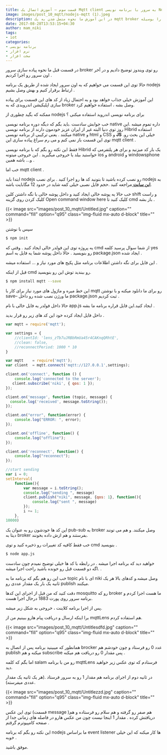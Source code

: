 ```yaml
---
title: قسمت سوم – آموزش اتصال یک Mqtt client به سرور با برنامه نویسی Nodejs
image: images/post_10_mqtt/nodejs-mqtt (1).jpeg
description: در این آموزش ما نحوه متصل شدن به یک mqtt broker را بوسیله nodejs تجربه خواهیم کرد و مقدار داده های دریافتی و ارسالی را مشاهده خواهیم کرد.
date: 2017-08-28T13:53:15+04:30
author: mam_niki
tags:
- iot
categories:
- برنامه نویسی
- نرم افزار
- سخت افزار
---
```


در قسمت قبل ما نحوه پیاده سازی سرور broker  رو توی ویندوز توضیح دادیم و در آخر اون سرور رو اجرا کردیم .

حالا توی این قسمت می خواهیم که به اون سرور ایجاد شده از طریق یک برنامه nodejs ارتباط برقرار کنیم و بهش وصل بشیم .

این آموزش خیلی جذاب خواهد بود و به احتمال زیاد از کد های این قسمت برای پیاده سازی اپلیکیشن اندرویدی که به broker  وصل بشه ، استفاده خواهیم کرد.

ممکنه که بگید چطوری از nodejs برای برنامه نویسی اندروید استفاده میکنی ؟

خب جوابش سادست .باید بگم که دیگه دوره برنامه نویسی native داره تموم میشه .این روز توی دنیا البته غیر از ایران عزیز خودمون دارند از برنامه نویسی Hibrid استفاده میکنند . یعنی ترکیبی از برنامه نویسی native و html و CSS و **JS** .خیلی این بحث رو توی این قسمت باز نمی کنم و می رم سراغ پیاده سازی این mqtt client .

فقط این نکته رو بگم که با برنامه نویسی Hibrid یک بار کد میزنید و برای هر پلتفرمی که خواستید بیلد یا خروجی میگیرید . این خروجی میتونه ios و android  و windowsphone و… باشه همین .

خب اما mqtt client .

ابتدا باید nodejs رو نصب کرده باشید تا بتونید کد ها رو اجرا کنید . برای نصب nodejs به [**این سایت** ](https://nodejs.org/en/)مراجعه کنید .حجم فایل نصبی خیلی کمه شاید در حدود 12 مگابایت باشه.

خب حالا یه پوشه خالی ایجاد کنید و داخل پوشه خالی با نگه داشتن کلین shift و راست کلیک کردن روی گزینه Open command window here کلیک کنید تا cmd باز بشه .

{{< image src="images/post_10_mqtt/Untitled.jpg" caption="" command="fill" option="q95" class="img-fluid mx-auto d-block" title="" >}}

سپس با نوشتن

```sh
$ npm init
```

یه پروژه توی این فولدر خالی ایجاد کنید . وقتی که cmd از شما سوال پرسید کلمه yes  رو بنویسید . حالا داخل پوشه شما یه فایل به اسم package.json ایجاد شده .

این فایل برای نگه داشتن اطلاعات برنامه مثل پکیج های مورد نیاز و … استفاده میشه .

قبل از اینکه cmd رو ببندید توش این رو بنویسید.

```sh
$ npm install mqtt --save
```

این خط میره و ماژول های مورد نیاز برای کار با mqtt رو برای ما دانلود میکنه و با نوشتن save– ما ورژن نصب شده رو داخل package.json ثبت کردیم .

حالا داخل فولدر یه فایل خالی با نام app.js ایجاد کنید.این فایل قراره برنامه ما بشه .

داخل فایل ایجاد کرده خود این کد های زیر رو قرار بدید .

```js
var mqtt = require('mqtt');

var settings = {
    //clientId: 'lens_zTb7uJRBbRmUa45r4CAKnqQRhtE',
    //clean: false,
    //reconnectPeriod: 1000 * 10
}

var mqtt    = require('mqtt');
var client  = mqtt.connect('mqtt://127.0.0.1',settings);

client.on('connect', function () {
    console.log('connected to the server');
   client.subscribe('niki', { qos: 1 });
});

client.on('message', function (topic, message) {
  console.log('received', message.toString());
});

client.on("error", function(error) {
    console.log("ERROR: ", error);
});

client.on('offline', function() {
    console.log("offline");
});

client.on('reconnect', function() {
    console.log("reconnect");
});

//start sending
var i = 0;
setInterval(
    function(){
        var message = i.toString();
        console.log("sending ", message)
        client.publish("niki", message, {qos: 1}, function(){
            console.log("sent ", message)
        });
        i += 1;
    },
10000)
```

این کد ها خودشون رو به عنوان یک pub-sub به broker  وصل میکنند. و هم می تونند دیتا به broker بفرستند و هم ازش داده بخونند.

خب فقط کافیه کد تغییرات رو ذخیره کنید و توی cmd بنویسید .

```sh
$ node app.js
```

خواهید دید که برنامه اجرا میشه . در رابطه با کد ها خیلی توضیح نمیدم چون سادست .اگه دو قسمت قبل رو خونده باشید راحت اجرا میشه .

خب این رو هم بگم که برنامه ما به topic ای با نام niki وصل میشه.و کدهای بالا هر یک ثانیه یک بار یک مقدار عددی  رو publish میکنند.

دقت کنید که من قبل از اجرای این کدها mosquitto رو که broker ما هست اجرا کردم و برنامه سرور روی پورت 1883 درحال اجرا هست.

پس از اجرا برنامه کلاینت ، خروجی به شکل زیر میشه.

برا اینکه ارسال و دریافت پیام هارو ببینیم من از mqttLens هم استفاده کردم.

{{< image src="images/post_10_mqtt/Untitlesdfd.jpg" caption="" command="fill" option="q95" class="img-fluid mx-auto d-block" title="" >}}

همانطور که میبینید برنامه پس از اتصال به brocker عدد 0 رو فرستاد و چون خودشم هم publish میکنه و هم subscribe پس مقدار 0 رو دریافت هم میکنه .

اما بگم که کلمه salam رو من با برنامه mqttLens فرستادم که توی عکس زیر خواهید دید.

در ثانیه دوم از اجرای برنامه هم مقدار 1 رو به سرور فرستاد .(هر یک ثانیه یک مقدار عددی میفرسته).

{{< image src="images/post_10_mqtt/Untitlezzd.jpg" caption="" command="fill" option="q95" class="img-fluid mx-auto d-block" title="" >}}

توی این عکس (قسمت message )هم صفر رو گرفته و هم سلام رو فرستاده و هم دریافتش کرده . مقدار 1 اینجا نیست چون من عکس هارو در فاصله های زمانی جدا از صفحه کامپیوترم گرقتم .

این نکته رو بگم که برنامه nodejs ما براساس event listener ها کار میکنه که این خیلی خوبه .

موفق باشید.